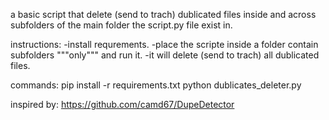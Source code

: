 a basic script that delete (send to trach) dublicated files inside and across subfolders of the main folder the script.py file exist in.

instructions:
-install requrements.
-place the scripte inside a folder contain subfolders """only""" and run it.
-it will delete (send to trach) all dublicated files.

commands:
pip install -r requirements.txt
python dublicates_deleter.py


inspired by:
https://github.com/camd67/DupeDetector
